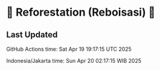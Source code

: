
# 🌳 Reforestation (Reboisasi) 🌲

## Last Updated

GitHub Actions time: Sat Apr 19 19:17:15 UTC 2025

Indonesia/Jakarta time: Sun Apr 20 02:17:15 WIB 2025
